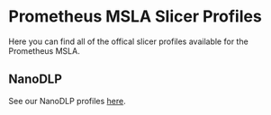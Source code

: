 # Prometheus MSLA Slicer Profiles
Here you can find all of the offical slicer profiles available for the
Prometheus MSLA.

## NanoDLP
See our NanoDLP profiles
[here](https://github.com/TheContrappostoShop/Prometheus_Config/blob/main/nanodlp/profiles.json).